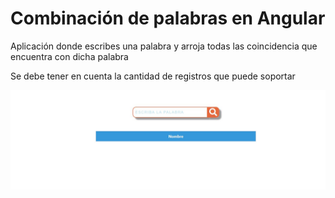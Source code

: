 # Combinación  de palabras en Angular 


Aplicación donde escribes una palabra y arroja todas las coincidencia que encuentra con dicha palabra

Se debe tener en cuenta la cantidad de registros que puede soportar 

![Alt text](https://github.com/ChristianCruzArango/combinacion-palabras/blob/master/src/assets/img/img1.JPG?raw=true "Title")
